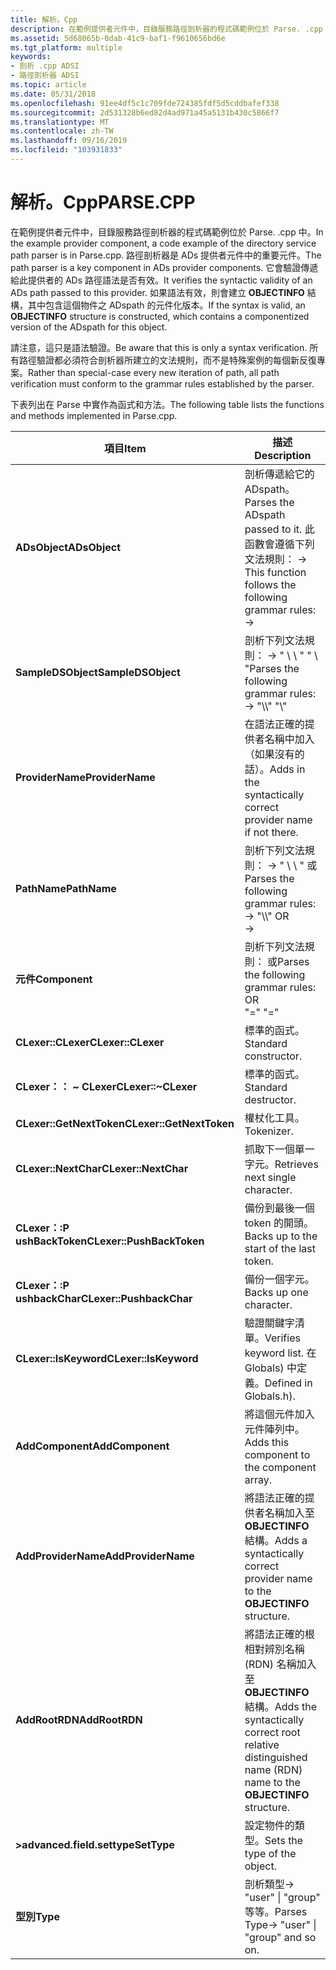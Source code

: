 ```yaml
---
title: 解析。Cpp
description: 在範例提供者元件中，目錄服務路徑剖析器的程式碼範例位於 Parse. .cpp 中。
ms.assetid: 5d68065b-0dab-41c9-baf1-f9610656bd6e
ms.tgt_platform: multiple
keywords:
- 剖析 .cpp ADSI
- 路徑剖析器 ADSI
ms.topic: article
ms.date: 05/31/2018
ms.openlocfilehash: 91ee4df5c1c709fde724385fdf5d5cddbafef338
ms.sourcegitcommit: 2d531328b6ed82d4ad971a45a5131b430c5866f7
ms.translationtype: MT
ms.contentlocale: zh-TW
ms.lasthandoff: 09/16/2019
ms.locfileid: "103931833"
---
```

# <a name="parsecpp"></a><span data-ttu-id="de357-105">解析。Cpp</span><span class="sxs-lookup"><span data-stu-id="de357-105">PARSE.CPP</span></span>

<span data-ttu-id="de357-106">在範例提供者元件中，目錄服務路徑剖析器的程式碼範例位於 Parse. .cpp 中。</span><span class="sxs-lookup"><span data-stu-id="de357-106">In the example provider component, a code example of the directory service path parser is in Parse.cpp.</span></span> <span data-ttu-id="de357-107">路徑剖析器是 ADs 提供者元件中的重要元件。</span><span class="sxs-lookup"><span data-stu-id="de357-107">The path parser is a key component in ADs provider components.</span></span> <span data-ttu-id="de357-108">它會驗證傳遞給此提供者的 ADs 路徑語法是否有效。</span><span class="sxs-lookup"><span data-stu-id="de357-108">It verifies the syntactic validity of an ADs path passed to this provider.</span></span> <span data-ttu-id="de357-109">如果語法有效，則會建立 **OBJECTINFO** 結構，其中包含這個物件之 ADspath 的元件化版本。</span><span class="sxs-lookup"><span data-stu-id="de357-109">If the syntax is valid, an **OBJECTINFO** structure is constructed, which contains a componentized version of the ADspath for this object.</span></span>

<span data-ttu-id="de357-110">請注意，這只是語法驗證。</span><span class="sxs-lookup"><span data-stu-id="de357-110">Be aware that this is only a syntax verification.</span></span> <span data-ttu-id="de357-111">所有路徑驗證都必須符合剖析器所建立的文法規則，而不是特殊案例的每個新反復專案。</span><span class="sxs-lookup"><span data-stu-id="de357-111">Rather than special-case every new iteration of path, all path verification must conform to the grammar rules established by the parser.</span></span>

<span data-ttu-id="de357-112">下表列出在 Parse 中實作為函式和方法。</span><span class="sxs-lookup"><span data-stu-id="de357-112">The following table lists the functions and methods implemented in Parse.cpp.</span></span>



| <span data-ttu-id="de357-113">項目</span><span class="sxs-lookup"><span data-stu-id="de357-113">Item</span></span>                      | <span data-ttu-id="de357-114">描述</span><span class="sxs-lookup"><span data-stu-id="de357-114">Description</span></span>                                                                                                                                                            |
|---------------------------|------------------------------------------------------------------------------------------------------------------------------------------------------------------------|
| <span data-ttu-id="de357-115">**ADsObject**</span><span class="sxs-lookup"><span data-stu-id="de357-115">**ADsObject**</span></span>             | <span data-ttu-id="de357-116">剖析傳遞給它的 ADspath。</span><span class="sxs-lookup"><span data-stu-id="de357-116">Parses the ADspath passed to it.</span></span> <span data-ttu-id="de357-117">此函數會遵循下列文法規則： <ADsObject>  ->  <ProviderName><SampleDSObject></span><span class="sxs-lookup"><span data-stu-id="de357-117">This function follows the following grammar rules: <ADsObject> -> <ProviderName> <SampleDSObject></span></span><br/>     |
| <span data-ttu-id="de357-118">**SampleDSObject**</span><span class="sxs-lookup"><span data-stu-id="de357-118">**SampleDSObject**</span></span>        | <span data-ttu-id="de357-119">剖析下列文法規則： <SampleDSObject> -> " \\ \\ " <identifier> " \\ "<Pathname></span><span class="sxs-lookup"><span data-stu-id="de357-119">Parses the following grammar rules: <SampleDSObject> -> "\\\\" <identifier> "\\" <Pathname></span></span><br/>                                            |
| <span data-ttu-id="de357-120">**ProviderName**</span><span class="sxs-lookup"><span data-stu-id="de357-120">**ProviderName**</span></span>          | <span data-ttu-id="de357-121">在語法正確的提供者名稱中加入（如果沒有的話）。</span><span class="sxs-lookup"><span data-stu-id="de357-121">Adds in the syntactically correct provider name if not there.</span></span>                                                                                                          |
| <span data-ttu-id="de357-122">**PathName**</span><span class="sxs-lookup"><span data-stu-id="de357-122">**PathName**</span></span>              | <span data-ttu-id="de357-123">剖析下列文法規則： <Pathname>  ->  <Component> " \\ \\ " <Pathname> 或</span><span class="sxs-lookup"><span data-stu-id="de357-123">Parses the following grammar rules: <Pathname> -> <Component> "\\\\" <Pathname> OR</span></span><br/> <Pathname> -> <Component><br/> |
| <span data-ttu-id="de357-124">**元件**</span><span class="sxs-lookup"><span data-stu-id="de357-124">**Component**</span></span>             | <span data-ttu-id="de357-125">剖析下列文法規則： <Identifier> 或</span><span class="sxs-lookup"><span data-stu-id="de357-125">Parses the following grammar rules: <Identifier> OR</span></span><br/> <span data-ttu-id="de357-126"><Identifier> "=" <Identifier></span><span class="sxs-lookup"><span data-stu-id="de357-126"><Identifier> "=" <Identifier></span></span><br/>                                              |
| <span data-ttu-id="de357-127">**CLexer::CLexer**</span><span class="sxs-lookup"><span data-stu-id="de357-127">**CLexer::CLexer**</span></span>        | <span data-ttu-id="de357-128">標準的函式。</span><span class="sxs-lookup"><span data-stu-id="de357-128">Standard constructor.</span></span>                                                                                                                                                  |
| <span data-ttu-id="de357-129">**CLexer：： ~ CLexer**</span><span class="sxs-lookup"><span data-stu-id="de357-129">**CLexer::~CLexer**</span></span>       | <span data-ttu-id="de357-130">標準的函式。</span><span class="sxs-lookup"><span data-stu-id="de357-130">Standard destructor.</span></span>                                                                                                                                                   |
| <span data-ttu-id="de357-131">**CLexer::GetNextToken**</span><span class="sxs-lookup"><span data-stu-id="de357-131">**CLexer::GetNextToken**</span></span>  | <span data-ttu-id="de357-132">權杖化工具。</span><span class="sxs-lookup"><span data-stu-id="de357-132">Tokenizer.</span></span>                                                                                                                                                             |
| <span data-ttu-id="de357-133">**CLexer::NextChar**</span><span class="sxs-lookup"><span data-stu-id="de357-133">**CLexer::NextChar**</span></span>      | <span data-ttu-id="de357-134">抓取下一個單一字元。</span><span class="sxs-lookup"><span data-stu-id="de357-134">Retrieves next single character.</span></span>                                                                                                                                       |
| <span data-ttu-id="de357-135">**CLexer：:P ushBackToken**</span><span class="sxs-lookup"><span data-stu-id="de357-135">**CLexer::PushBackToken**</span></span> | <span data-ttu-id="de357-136">備份到最後一個 token 的開頭。</span><span class="sxs-lookup"><span data-stu-id="de357-136">Backs up to the start of the last token.</span></span>                                                                                                                               |
| <span data-ttu-id="de357-137">**CLexer：:P ushbackChar**</span><span class="sxs-lookup"><span data-stu-id="de357-137">**CLexer::PushbackChar**</span></span>  | <span data-ttu-id="de357-138">備份一個字元。</span><span class="sxs-lookup"><span data-stu-id="de357-138">Backs up one character.</span></span>                                                                                                                                                |
| <span data-ttu-id="de357-139">**CLexer::IsKeyword**</span><span class="sxs-lookup"><span data-stu-id="de357-139">**CLexer::IsKeyword**</span></span>     | <span data-ttu-id="de357-140">驗證關鍵字清單。</span><span class="sxs-lookup"><span data-stu-id="de357-140">Verifies keyword list.</span></span> <span data-ttu-id="de357-141">在 Globals) 中定義。</span><span class="sxs-lookup"><span data-stu-id="de357-141">Defined in Globals.h).</span></span>                                                                                                                          |
| <span data-ttu-id="de357-142">**AddComponent**</span><span class="sxs-lookup"><span data-stu-id="de357-142">**AddComponent**</span></span>          | <span data-ttu-id="de357-143">將這個元件加入元件陣列中。</span><span class="sxs-lookup"><span data-stu-id="de357-143">Adds this component to the component array.</span></span>                                                                                                                            |
| <span data-ttu-id="de357-144">**AddProviderName**</span><span class="sxs-lookup"><span data-stu-id="de357-144">**AddProviderName**</span></span>       | <span data-ttu-id="de357-145">將語法正確的提供者名稱加入至 **OBJECTINFO** 結構。</span><span class="sxs-lookup"><span data-stu-id="de357-145">Adds a syntactically correct provider name to the **OBJECTINFO** structure.</span></span>                                                                                            |
| <span data-ttu-id="de357-146">**AddRootRDN**</span><span class="sxs-lookup"><span data-stu-id="de357-146">**AddRootRDN**</span></span>            | <span data-ttu-id="de357-147">將語法正確的根相對辨別名稱 (RDN) 名稱加入至 **OBJECTINFO** 結構。</span><span class="sxs-lookup"><span data-stu-id="de357-147">Adds the syntactically correct root relative distinguished name (RDN) name to the **OBJECTINFO** structure.</span></span>                                                            |
| <span data-ttu-id="de357-148">**>advanced.field.settype**</span><span class="sxs-lookup"><span data-stu-id="de357-148">**SetType**</span></span>               | <span data-ttu-id="de357-149">設定物件的類型。</span><span class="sxs-lookup"><span data-stu-id="de357-149">Sets the type of the object.</span></span>                                                                                                                                           |
| <span data-ttu-id="de357-150">**型別**</span><span class="sxs-lookup"><span data-stu-id="de357-150">**Type**</span></span>                  | <span data-ttu-id="de357-151">剖析類型-> "user" \| "group" 等等。</span><span class="sxs-lookup"><span data-stu-id="de357-151">Parses Type-> "user" \| "group" and so on.</span></span>                                                                                                                          |



 

 

 





